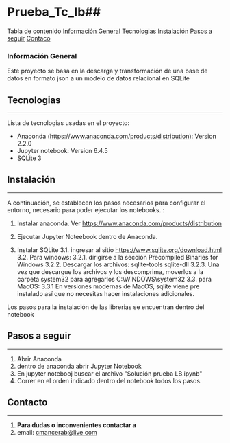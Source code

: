 # Prueba_Tc_lb## 
Tabla de contenido
[Información General](#Información-General)
[Tecnologias](#Tecnologias)
[Instalación](#Instalación)
[Pasos a seguir](#Pasos-a-seguir)
[Contaco](#contacto)
### Información General
Este proyecto se basa en la descarga y transformación de una base de datos en formato json a un modelo de datos relacional en SQLite

## Tecnologias
***
Lista de tecnologias usadas en el proyecto:
* Anaconda (https://www.anaconda.com/products/distribution): Version 2.2.0 
* Jupyter notebook: Version 6.4.5
* SQLite 3
## Instalación
***
A continuación, se establecen los pasos necesarios para configurar el entorno, necesario para poder ejecutar los notebooks. :

1.	Instalar anaconda. Ver https://www.anaconda.com/products/distribution

2.	Ejecutar Jupyter Noteebook dentro de Anaconda.

3.  Instalar SQLite 
  3.1. ingresar al sitio https://www.sqlite.org/download.html
  3.2. Para windows:
       3.2.1. dirigirse a la sección Precompiled Binaries for Windows
       3.2.2. Descargar los archivos:
              sqlite-tools
              sqlite-dll
       3.2.3. Una vez que descargue los archivos y los descomprima, moverlos a la carpeta system32 para agregarlos C:\WINDOWS\system32
  3.3. para MacOS:
       3.3.1 En versiones modernas de MacOS, sqlite viene pre instalado así que no necesitas hacer instalaciones adicionales.
       
       
 Los pasos para la instalación de las librerias se encuentran dentro del notebook


## Pasos a seguir 
***
1. Abrir Anaconda 
2. dentro de anaconda abrir Jupyter Notebook
3. En jupyter notebooj buscar el archivo "Solución prueba LB.ipynb"
4. Correr en el orden indicado dentro del notebook todos los pasos.

## Contacto
***
1. **Para dudas o inconvenientes contactar a**
2. email: cmancerab@live.com
